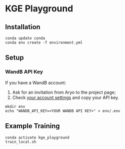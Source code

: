 # KGE Playground

## Installation

```
conda update conda
conda env create -f environment.yml
```

## Setup

### WandB API Key

If you have a WandB account:
1. Ask for an invitation from Aryo to the project page;
2. Check [your account settings](https://wandb.ai/settings) and copy your API key.

```
mkdir env
echo "WANDB_API_KEY=<YOUR WANDB API KEY>" > env/.env
```

## Example Training
```
conda activate kge_playground
train_local.sh
```